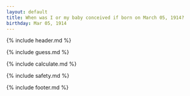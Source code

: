 ```yaml
---
layout: default
title: When was I or my baby conceived if born on March 05, 1914?
birthday: Mar 05, 1914
---
```


{% include header.md %}

{% include guess.md %}

{% include calculate.md %}

{% include safety.md %}

{% include footer.md %}



